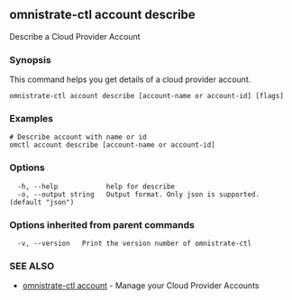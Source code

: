 ## omnistrate-ctl account describe

Describe a Cloud Provider Account

### Synopsis

This command helps you get details of a cloud provider account.

```
omnistrate-ctl account describe [account-name or account-id] [flags]
```

### Examples

```
# Describe account with name or id
omctl account describe [account-name or account-id]
```

### Options

```
  -h, --help            help for describe
  -o, --output string   Output format. Only json is supported. (default "json")
```

### Options inherited from parent commands

```
  -v, --version   Print the version number of omnistrate-ctl
```

### SEE ALSO

* [omnistrate-ctl account](omnistrate-ctl_account.md)	 - Manage your Cloud Provider Accounts

